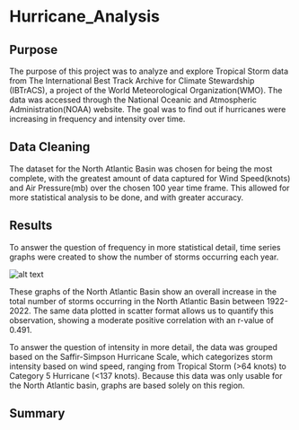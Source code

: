 # Hurricane_Analysis

## Purpose

The purpose of this project was to analyze and explore Tropical Storm data from The  International Best Track Archive for Climate Stewardship (IBTrACS), a project of the World Meteorological Organization(WMO). The data was accessed through the National Oceanic and Atmospheric Administration(NOAA) website. The goal was to find out if hurricanes were increasing in frequency and intensity over time. 

## Data Cleaning

The dataset for the North Atlantic Basin was chosen for being the most complete, with the greatest amount of data captured for Wind Speed(knots) and Air Pressure(mb) over the chosen 100 year time frame. This allowed for more statistical analysis to be done, and with greater accuracy.

## Results

To answer the question of frequency in more statistical detail, time series graphs were created to show the number of storms occurring each year. 

![alt text](https://github.com/[MunroeLeif]/[Hurricane_Analysis]/blob/[main]/NumStorms_line.png?raw=true)

These graphs of the North Atlantic Basin show an overall increase in the total number of storms occurring in the North Atlantic Basin between 1922-2022. The same data plotted in scatter format allows us to quantify this observation, showing a moderate positive correlation with an r-value of 0.491. 

To answer the question of intensity in more detail, the data was grouped based on the Saffir-Simpson Hurricane Scale, which categorizes storm intensity based on wind speed,  ranging from Tropical Storm (>64 knots) to Category 5 Hurricane (<137 knots). Because this data was only usable for the North Atlantic basin, graphs are based solely on this region. 

## Summary

